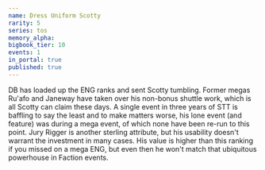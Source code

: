 ```yaml
---
name: Dress Uniform Scotty
rarity: 5
series: tos
memory_alpha:
bigbook_tier: 10
events: 1
in_portal: true
published: true
---
```


DB has loaded up the ENG ranks and sent Scotty tumbling. Former megas Ru'afo and Janeway have taken over his non-bonus shuttle work, which is all Scotty can claim these days. A single event in three years of STT is baffling to say the least and to make matters worse, his lone event (and feature) was during a mega event, of which none have been re-run to this point. Jury Rigger is another sterling attribute, but his usability doesn't warrant the investment in many cases. His value is higher than this ranking if you missed on a mega ENG, but even then he won't match that ubiquitous powerhouse in Faction events. 
